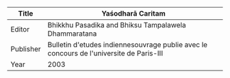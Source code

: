 |Title | Yaśodharā Caritam 
| --- | --- 
|Editor | Bhikkhu Pasadika and Bhiksu Tampalawela Dhammaratana
|Publisher | Bulletin d'etudes indiennesouvrage publie avec le concours de l'universite de Paris-III
|Year | 2003